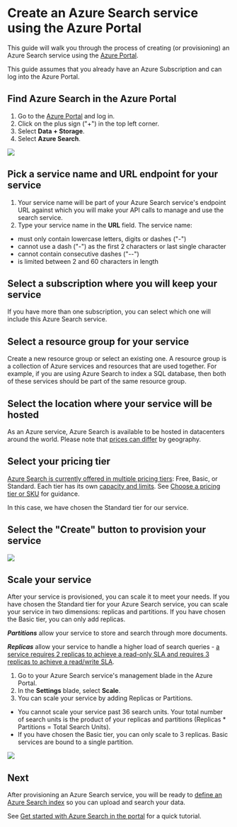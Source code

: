 <properties
    pageTitle="Create an Azure Search service using the Azure Portal | Microsoft Azure | Hosted cloud search service"
    description="Learn how to provision an Azure Search service using the Azure Portal."
    services="search"
    manager="jhubbard"
    authors="ashmaka"
    documentationCenter=""/>

<tags
    ms.service="search"
    ms.devlang="NA"
    ms.workload="search"
    ms.topic="article"
    ms.tgt_pltfrm="na"
    ms.date="08/29/2016"
    ms.author="ashmaka"/>

# <a name="create-an-azure-search-service-using-the-azure-portal"></a>Create an Azure Search service using the Azure Portal

This guide will walk you through the process of creating (or provisioning) an Azure Search service using the [Azure Portal](https://portal.azure.com/).

This guide assumes that you already have an Azure Subscription and can log into the Azure Portal.

## <a name="find-azure-search-in-the-azure-portal"></a>Find Azure Search in the Azure Portal
1. Go to the [Azure Portal](https://portal.azure.com/) and log in.
1. Click on the plus sign ("+") in the top left corner.
2. Select **Data + Storage**.
3. Select **Azure Search**.

![](./media/search-create-service-portal/find-search.png)

## <a name="pick-a-service-name-and-url-endpoint-for-your-service"></a>Pick a service name and URL endpoint for your service
1. Your service name will be part of your Azure Search service's endpoint URL against which you will make your API calls to manage and use the search service.
2. Type your service name in the **URL** field. The service name:
  * must only contain lowercase letters, digits or dashes ("-")
  * cannot use a dash ("-") as the first 2 characters or last single character
  * cannot contain consecutive dashes ("--")
  * is limited between 2 and 60 characters in length


## <a name="select-a-subscription-where-you-will-keep-your-service"></a>Select a subscription where you will keep your service
If you have more than one subscription, you can select which one will include this Azure Search service.

## <a name="select-a-resource-group-for-your-service"></a>Select a resource group for your service
Create a new resource group or select an existing one. A resource group is a collection of Azure services and resources that are used together. For example, if you are using Azure Search to index a SQL database, then both of these services should be part of the same resource group.

## <a name="select-the-location-where-your-service-will-be-hosted"></a>Select the location where your service will be hosted
As an Azure service, Azure Search is available to be hosted in datacenters around the world. Please note that [prices can differ](https://azure.microsoft.com/pricing/details/search/) by geography.

## <a name="select-your-pricing-tier"></a>Select your pricing tier
[Azure Search is currently offered in multiple pricing tiers](https://azure.microsoft.com/pricing/details/search/): Free, Basic, or Standard. Each tier has its own [capacity and limits](search-limits-quotas-capacity.md). See [Choose a pricing tier or SKU](search-sku-tier.md) for guidance.

In this case, we have chosen the Standard tier for our service.

## <a name="select-the-create-button-to-provision-your-service"></a>Select the "Create" button to provision your service

![](./media/search-create-service-portal/create-service.png)

## <a name="scale-your-service"></a>Scale your service

After your service is provisioned, you can scale it to meet your needs. If you have chosen the Standard tier for your Azure Search service, you can scale your service in two dimensions: replicas and partitions. If you have chosen the Basic tier, you can only add replicas.

*__Partitions__* allow your service to store and search through more documents.

*__Replicas__* allow your service to handle a higher load of search queries - [a service requires 2 replicas to achieve a read-only SLA and requires 3 replicas to achieve a read/write SLA](https://azure.microsoft.com/support/legal/sla/search/v1_0/).

1. Go to your Azure Search service's management blade in the Azure Portal.
2. In the **Settings** blade, select **Scale**.
3. You can scale your service by adding Replicas or Partitions.
  * You cannot scale your service past 36 search units. Your total number of search units is the product of your replicas and partitions (Replicas * Partitions = Total Search Units).
  * If you have chosen the Basic tier, you can only scale to 3 replicas. Basic services are bound to a single partition.

![](./media/search-create-service-portal/scale-service.png)

## <a name="next"></a>Next
After provisioning an Azure Search service, you will be ready to [define an Azure Search index](search-what-is-an-index.md) so you can upload and search your data.

See [Get started with Azure Search in the portal](search-get-started-portal.md) for a quick tutorial.
